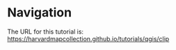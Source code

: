 # Navigation

The URL for this tutorial is: https://harvardmapcollection.github.io/tutorials/qgis/clip
